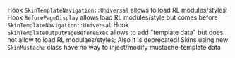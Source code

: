 Hook `SkinTemplateNavigation::Universal` allows to load RL modules/styles!
Hook `BeforePageDisplay` allows load RL modules/style but comes before `SkinTemplateNavigation::Universal`
Hook `SkinTemplateOutputPageBeforeExec` allows to add "template data" but does not allow to load RL modulaes/styles; Also it is deprecated!
Skins using new `SkinMustache` class have no way to inject/modify mustache-template data